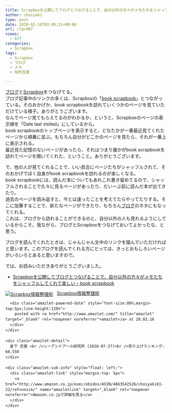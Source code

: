 ```yaml
---
title: Scrapboxを公開してブログとつなげることで、自分以外の方々がメモたちをシャッフルしてくれて楽しい
author: choiyaki
type: post
date: 2020-02-16T03:49:21+00:00
url: /?p=907
views:
  - 677
categories:
  - Scrapbox
tags:
  - Scrapbox
  - ブログ
  - メモ
  - 知的生産

---
```

[ブログ][1]と[Scrapbox][2]をつなげてる。  
ブログ記事中のリンクの多くは、Scrapboxの「[book scrapbook][3]」とつながっている。そのおかげか、book scrapbookを訪れていくつかのページを見ていただけている様子。ありがとうございます。  
なんでページ見てもらえてるのがわかるか、というと、Scrapboxのページの表示順を「Date last visited」にしているから。  
book scrapbookのトップページを表示すると、どなたかが一番最近見てくれたページから順番に並ぶ。もちろん自分がどこかのページを見たら、それが一番上に表示される。  
最近見た記憶のないページがあったら、それはつまり誰かがbook scrapbookを訪れてページを開いてくれた、ということ。ありがとうございます。

で、他の人が見てくれることで、いい具合にページたちがシャッフルされて、そのおかげでぼく自身がbook scrapbookを訪れるのが楽しくなる。  
book scrapbookには、読んだ本についてもあれこれ書き留めてるので、シャッフルされることで久々に見るページがあったり、だいーぶ前に読んだ本が出てきたり。  
過去のページを読み返すと、今とは違ったことを考えてたらやってたりする。そこに加筆することで、新たなページができたり、もちろん[ブログ][1]のネタにもなってくれる。  
これは、ブログから訪れることができるのと、自分以外の人も見れるようにしているからこそ。我ながら、ブログとScrapboxをつなげておいてよかったな、と思う。

ブログを読んでくれたときは、じゃんじゃん文中のリンクを踏んでいただければと思います。このブログを読んでくれる方にとっては、きっとおもしろいページがいろいろとあると思いますので。

では、お読みいただきありがとうございました。

  * [Scrapboxを公開してブログとつなげることで、自分以外の方々がメモたちをシャッフルしてくれて楽しい &#8211; book scrapbook][4]

<div class="amazlet-box" style="margin-bottom:0px;">
  <div class="amazlet-image" style="float:left;margin:0px 12px 1px 0px;">
    <a href="http://www.amazon.co.jp/exec/obidos/ASIN/4863542526/choiyaki81-22/ref=nosim/" name="amazletlink" target="_blank" rel="noopener noreferrer"><img src="https://i0.wp.com/images-fe.ssl-images-amazon.com/images/I/51L7tTg9PML._SL160_.jpg?w=660&#038;ssl=1" alt="Scrapbox情報整理術" style="border: none;" data-recalc-dims="1" /></a>
  </div>
  
  <div class="amazlet-info" style="line-height:120%; margin-bottom: 10px">
    <div class="amazlet-name" style="margin-bottom:10px;line-height:120%">
      <a href="http://www.amazon.co.jp/exec/obidos/ASIN/4863542526/choiyaki81-22/ref=nosim/" name="amazletlink" target="_blank" rel="noopener noreferrer">Scrapbox情報整理術</a></p> 
      
      <div class="amazlet-powered-date" style="font-size:80%;margin-top:5px;line-height:120%">
        posted with <a href="http://www.amazlet.com/" title="amazlet" target="_blank" rel="noopener noreferrer">amazlet</a> at 20.02.16
      </div>
    </div>
    
    <div class="amazlet-detail">
      倉下 忠憲 <br />シーアンドアール研究所 (2018-07-27)<br />売り上げランキング: 60,550
    </div>
    
    <div class="amazlet-sub-info" style="float: left;">
      <div class="amazlet-link" style="margin-top: 5px">
        <a href="http://www.amazon.co.jp/exec/obidos/ASIN/4863542526/choiyaki81-22/ref=nosim/" name="amazletlink" target="_blank" rel="noopener noreferrer">Amazon.co.jpで詳細を見る</a>
      </div>
    </div>
  </div>
  
  <div class="amazlet-footer" style="clear: left">
  </div>
</div>

 [1]: https://scrapbox.io/choiyaki-hondana/%E3%83%96%E3%83%AD%E3%82%B0
 [2]: https://scrapbox.io/choiyaki-hondana/Scrapbox
 [3]: https://scrapbox.io/choiyaki-hondana/
 [4]: https://scrapbox.io/choiyaki-hondana/Scrapbox%E3%82%92%E5%85%AC%E9%96%8B%E3%81%97%E3%81%A6%E3%83%96%E3%83%AD%E3%82%B0%E3%81%A8%E3%81%A4%E3%81%AA%E3%81%92%E3%82%8B%E3%81%93%E3%81%A8%E3%81%A7%E3%80%81%E8%87%AA%E5%88%86%E4%BB%A5%E5%A4%96%E3%81%AE%E6%96%B9%E3%80%85%E3%81%8C%E3%83%A1%E3%83%A2%E3%81%9F%E3%81%A1%E3%82%92%E3%82%B7%E3%83%A3%E3%83%83%E3%83%95%E3%83%AB%E3%81%97%E3%81%A6%E3%81%8F%E3%82%8C%E3%81%A6%E6%A5%BD%E3%81%97%E3%81%84